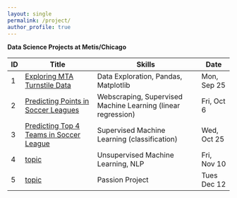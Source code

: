 ```yaml
---
layout: single
permalink: /project/
author_profile: true
---
```


**Data Science Projects at Metis/Chicago**

| ID |Title| Skills | Date |
|----|----|-------|-------|
| 1  | [Exploring MTA Turnstile Data](https://tangming2008.github.io/data%20science/project/Exploring-MTA-Turnstile-Data/) | Data Exploration, Pandas, Matplotlib | Mon, Sep 25 |
| 2  | [Predicting Points in Soccer Leagues](https://tangming2008.github.io/Predicting-Points-in-Soccer-Leagues/)| Webscraping, Supervised Machine Learning (linear regression) | Fri, Oct 6 |
| 3  | [Predicting Top 4 Teams in Soccer League](https://tangming2008.github.io/classification/Predicting-Top-4-Teams-in-Soccer-Leagues/)| Supervised Machine Learning (classification) | Wed, Oct 25 |
| 4  | [topic](link) |  Unsupervised Machine Learning, NLP | Fri, Nov 10  |
| 5  | [topic](link) | Passion Project | Tues Dec 12 |

